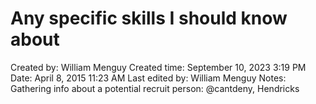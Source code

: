# Any specific skills I should know about

Created by: William Menguy
Created time: September 10, 2023 3:19 PM
Date: April 8, 2015 11:23 AM
Last edited by: William Menguy
Notes: Gathering info about a potential recruit
person: @cantdeny, Hendricks